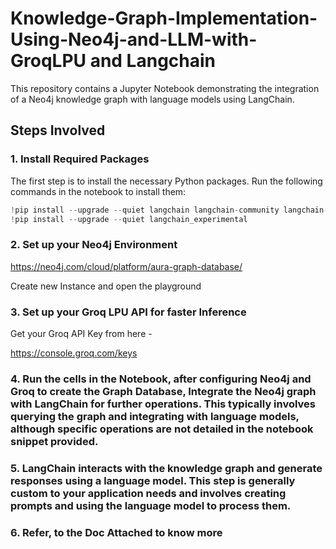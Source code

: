 # Knowledge-Graph-Implementation-Using-Neo4j-and-LLM-with-GroqLPU and Langchain


This repository contains a Jupyter Notebook demonstrating the integration of a Neo4j knowledge graph with language models using LangChain.

## Steps Involved

### 1. Install Required Packages

The first step is to install the necessary Python packages. Run the following commands in the notebook to install them:

```python
!pip install --upgrade --quiet langchain langchain-community langchain-groq neo4j
!pip install --upgrade --quiet langchain_experimental
```

### 2. Set up your Neo4j Environment

https://neo4j.com/cloud/platform/aura-graph-database/

Create new Instance and open the playground

### 3. Set up your Groq LPU API for faster Inference

Get your Groq API Key from here -

https://console.groq.com/keys

### 4. Run the cells in the Notebook, after configuring Neo4j and Groq to create the Graph Database, Integrate the Neo4j graph with LangChain for further operations. This typically involves querying the graph and integrating with language models, although specific operations are not detailed in the notebook snippet provided.

### 5. LangChain interacts with the knowledge graph and generate responses using a language model. This step is generally custom to your application needs and involves creating prompts and using the language model to process them.

### 6. Refer, to the Doc Attached to know more
